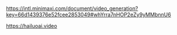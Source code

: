 



https://intl.minimaxi.com/document/video_generation?key=66d1439376e52fcee2853049#whYrra7nHOP2eZy9yMMbnnU6

https://hailuoai.video
